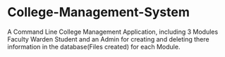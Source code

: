 # College-Management-System
A Command Line College Management Application, including 3 Modules 
Faculty
Warden
Student
and an Admin for creating and deleting there information in the database(Files created) for each Module.
